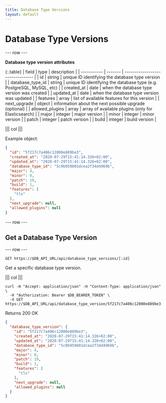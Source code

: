 ```yaml
---
title: Database Type Versions
layout: default
---
```


# Database Type Versions

--- row ---

**Database type version attributes**

{:.table}
| field            | type    | description                                                           |
| -----------      | ------- | --------------------------------                                      |
| id               | string  | unique ID identifying the database type version                       |
| database_type_id | string  | unique ID identifying the database type (e.g. PostgreSQL, MySQL, etc) |
| created_at       | date    | when the database type version was created                            |
| updated_at       | date    | when the database type version was updated                            |
| features         | array   | list of available features for this version                           |
| next_upgrade     | object  | information about the next possible upgrade (optional)                |
| allowed_plugins  | array   | array of available plugins (only for Elasticsearch)                   |
| major            | integer | major version                                                         |
| minor            | integer | minor version                                                         |
| patch            | integer | patch version                                                         |
| build            | integer | build version                                                         |

||| col |||

Example object:

```json
{
  "id": "5f217c7a406c12000e889be3",
  "created_at": "2020-07-29T15:41:14.326+02:00",
  "updated_at": "2020-07-29T15:41:14.326+02:00",
  "database_type_id": "5c9b959801dcea2f34d4969b",
  "major": 4,
  "minor": 0,
  "patch": 19,
  "build": 1,
  "features": [
    "tls"
  ],
  "next_upgrade": null,
  "allowed_plugins": null
}
```

--- row ---

## Get a Database Type Version

--- row ---

`GET https://$DB_API_URL/api/database_type_versions/[:id]`

Get a specific database type version.

||| col |||

```shell
curl -H "Accept: application/json" -H "Content-Type: application/json" \
  -H "Authorization: Bearer $DB_BEARER_TOKEN" \
  -X GET https://$DB_API_URL/api/database_type_version/5f217c7a406c12000e889be3
```

Returns 200 OK

```json
{
  "database_type_version": {
    "id": "5f217c7a406c12000e889be3",
    "created_at": "2020-07-29T15:41:14.326+02:00",
    "updated_at": "2020-07-29T15:41:14.326+02:00",
    "database_type_id": "5c9b959801dcea2f34d4969b",
    "major": 4,
    "minor": 0,
    "patch": 19,
    "build": 1,
    "features": [
      "tls"
    ],
    "next_upgrade": null,
    "allowed_plugins": null
  }
}
```

